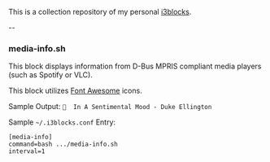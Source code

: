 This is a collection repository of my personal [i3blocks](https://github.com/vivien/i3blocks).

--

### media-info.sh

This block displays information from D-Bus MPRIS compliant media players (such as Spotify or VLC).

This block utilizes [Font Awesome](http://fontawesome.io/) icons.

Sample Output: `  In A Sentimental Mood - Duke Ellington`

Sample `~/.i3blocks.conf` Entry:

```
[media-info]
command=bash .../media-info.sh
interval=1
```
